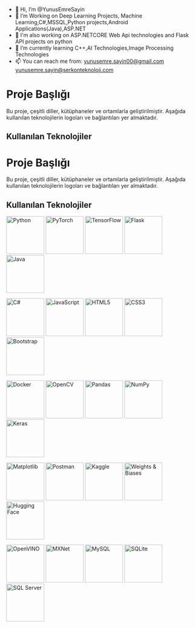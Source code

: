 - 👋 Hi, I’m @YunusEmreSayin
- 👀 I’m Working on Deep Learning Projects, Machine Learning,C#,MSSQL,Python projects,Android Applications(Java),ASP.NET
- 👀 I'm also working on ASP.NETCORE Web Api technologies and Flask API projects on python
- 🌱 I’m currently learning C++,AI Technologies,Image Processing Technologies
- 📫 You can reach me from: yunusemre.sayin00@gmail.com yunusemre.sayin@serkonteknoloji.com
<!---
YunusEmreSayin/YunusEmreSayin is a ✨ special ✨ repository because its `README.md` (this file) appears on your GitHub profile.
You can click the Preview link to take a look at your changes.
--->
# Proje Başlığı

Bu proje, çeşitli diller, kütüphaneler ve ortamlarla geliştirilmiştir. Aşağıda kullanılan teknolojilerin logoları ve bağlantıları yer almaktadır.

## Kullanılan Teknolojiler

# Proje Başlığı

Bu proje, çeşitli diller, kütüphaneler ve ortamlarla geliştirilmiştir. Aşağıda kullanılan teknolojilerin logoları ve bağlantıları yer almaktadır.

## Kullanılan Teknolojiler

<p float="left">
    <img src="https://www.python.org/community/logos/python-logo-master-v3-TM.png" width="100" height="100" alt="Python"/>
    <img src="https://pytorch.org/assets/images/pytorch-logo.png" width="100" height="100" alt="PyTorch"/>
    <img src="https://www.tensorflow.org/images/tf_logo_social.png" width="100" height="100" alt="TensorFlow"/>
    <img src="https://flask.palletsprojects.com/en/2.0.x/_static/flask-icon.png" width="100" height="100" alt="Flask"/>
    <img src="https://upload.wikimedia.org/wikipedia/tr/2/2e/Java_Logo.svg" width="100" height="100" alt="Java"/>
</p>

<p float="left">
    <img src="[https://upload.wikimedia.org/wikipedia/commons/4/4c/Csharp_Logo.png](https://upload.wikimedia.org/wikipedia/commons/thumb/0/0d/C_Sharp_wordmark.svg/225px-C_Sharp_wordmark.svg.png)" width="100" height="100" alt="C#"/>
    <img src="[https://upload.wikimedia.org/wikipedia/commons/6/6c/JavaScript-logo.png](https://upload.wikimedia.org/wikipedia/commons/thumb/9/99/Unofficial_JavaScript_logo_2.svg/338px-Unofficial_JavaScript_logo_2.svg.png)" width="100" height="100" alt="JavaScript"/>
    <img src="[https://upload.wikimedia.org/wikipedia/commons/b/b2/HTML5_logo_and_wordmark.svg](https://upload.wikimedia.org/wikipedia/commons/thumb/6/61/HTML5_logo_and_wordmark.svg/768px-HTML5_logo_and_wordmark.svg.png)" width="100" height="100" alt="HTML5"/>
    <img src="[https://upload.wikimedia.org/wikipedia/commons/d/d5/CSS3_logo.svg](https://upload.wikimedia.org/wikipedia/commons/thumb/d/d5/CSS3_logo_and_wordmark.svg/225px-CSS3_logo_and_wordmark.svg.png)" width="100" height="100" alt="CSS3"/>
    <img src="[https://getbootstrap.com/docs/5.1/assets/img/bootstrap-icons.svg](https://upload.wikimedia.org/wikipedia/commons/thumb/b/b2/Bootstrap_logo.svg/225px-Bootstrap_logo.svg.png)" width="100" height="100" alt="Bootstrap"/>
</p>

<p float="left">
    <img src="[https://www.docker.com/wp-content/uploads/2022/03/horizontal-logo-monochromatic-white.svg](https://upload.wikimedia.org/wikipedia/commons/thumb/4/4e/Docker_%28container_engine%29_logo.svg/450px-Docker_%28container_engine%29_logo.svg.png)" width="100" height="100" alt="Docker"/>
    <img src="[https://opencv.org/assets/images/opencv_logo_w.png](https://opencv.org/wp-content/uploads/2022/05/logo.png)" width="100" height="100" alt="OpenCV"/>
    <img src="[https://pandas.pydata.org/pandas-docs/stable/_static/pandas.svg](https://upload.wikimedia.org/wikipedia/commons/thumb/e/ed/Pandas_logo.svg/450px-Pandas_logo.svg.png)" width="100" height="100" alt="Pandas"/>
    <img src="https://upload.wikimedia.org/wikipedia/commons/thumb/3/31/NumPy_logo_2020.svg/214px-NumPy_logo_2020.svg.png" width="100" height="100" alt="NumPy"/>
    <img src="https://keras.io/img/logo.png" width="100" height="100" alt="Keras"/>
</p>

<p float="left">
    <img src="https://matplotlib.org/stable/_static/logo2.svg" width="100" height="100" alt="Matplotlib"/>
    <img src="[https://www.postman.com/assets/common/postman-logo-v2.svg](https://upload.wikimedia.org/wikipedia/commons/thumb/c/c2/Postman_%28software%29.png/180px-Postman_%28software%29.png)" width="100" height="100" alt="Postman"/>
    <img src="h[ttps://www.kaggle.com/static/images/kaggle-logo.svg](https://www.kaggle.com/static/images/site-logo.svg)" width="100" height="100" alt="Kaggle"/>
    <img src="[https://wandb.ai/img/wandb-logo-black.png](https://site.wandb.ai/wp-content/uploads/2024/05/Horizontal-WB-logo.svg)" width="100" height="100" alt="Weights & Biases"/>
    <img src="https://huggingface.co/front/assets/huggingface_logo.svg" width="100" height="100" alt="Hugging Face"/>
</p>

<p float="left">
    <img src="https://upload.wikimedia.org/wikipedia/commons/thumb/4/45/OpenVINO_logo.svg/768px-OpenVINO_logo.svg.png?20230122230514" width="100" height="100" alt="OpenVINO"/>
    <img src="[https://mxnet.apache.org/images/mxnet_logo.png](https://mxnet.apache.org/versions/1.9.1/assets/img/mxnet_logo.png)" width="100" height="100" alt="MXNet"/>
    <img src="https://www.mysql.com/common/logos/powered-by-mysql-167x86.png" width="100" height="100" alt="MySQL"/>
    <img src="https://upload.wikimedia.org/wikipedia/commons/thumb/3/38/SQLite370.svg/330px-SQLite370.svg.png" width="100" height="100" alt="SQLite"/>
    <img src="https://upload.wikimedia.org/wikipedia/commons/e/e2/Microsoft_SQL_Server_Logo.png" width="100" height="100" alt="SQL Server"/>
</p>




